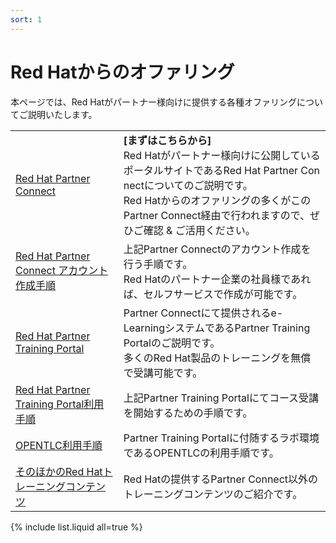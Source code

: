 ```yaml
---
sort: 1
---
```


# Red Hatからのオファリング

本ページでは、Red Hatがパートナー様向けに提供する各種オファリングについてご説明いたします。

<table>
  <tr>
    <!--- タイトル --->
    <td>
      <a href="
        https://rh-open.github.io/offering/about-partner-connect.html
     " target="_blank" rel="noreferrer noopener">
        <!--  ドキュメント名  -->
        Red Hat Partner Connect
      </a>
    </td>
    <!--- 内容 --->
    <td>
        <b>[まずはこちらから]</b><br>
        Red Hatがパートナー様向けに公開しているポータルサイトであるRed Hat Partner Con nectについてのご説明です。<br>
        Red Hatからのオファリングの多くがこのPartner Connect経由で行われますので、ぜひご確認 & ご活用ください。
    </td>
  </tr>

  <tr>
    <!--- タイトル --->
    <td>
      <a href="
        https://rh-open.github.io/offering/register-partner-connect.html
     " target="_blank" rel="noreferrer noopener">
        <!--  ドキュメント名  -->
        Red Hat Partner Connect アカウント作成手順
      </a>
    </td>
    <!--- 内容 --->
    <td>
        上記Partner Connectのアカウント作成を行う手順です。<br>
        Red Hatのパートナー企業の社員様であれば、セルフサービスで作成が可能です。
    </td>
  </tr>

<tr>
    <!--- タイトル --->
    <td>
        <a href="
        https://rh-open.github.io/offering/about-ptp.html
     " target="_blank" rel="noreferrer noopener">
        <!--  ドキュメント名  -->
        Red Hat Partner Training Portal
      </a>
    </td>
    <!--- 内容 --->
    <td>
        Partner Connectにて提供されるe-LearningシステムであるPartner Training Portalのご説明です。<br>
        多くのRed Hat製品のトレーニングを無償で受講可能です。
    </td>
  </tr>

<tr>
    <!--- タイトル --->
    <td>
        <a href="
        https://rh-open.github.io/offering/usage-ptp.html
     " target="_blank" rel="noreferrer noopener">
        <!--  ドキュメント名  -->
        Red Hat Partner Training Portal利用手順
      </a>
    </td>
    <!--- 内容 --->
    <td>
        上記Partner Training Portalにてコース受講を開始するための手順です。
    </td>
  </tr>

  <tr>
    <!--- タイトル --->
    <td>
        <a href="
        https://rh-open.github.io/offering/usage-opentlc.html
     " target="_blank" rel="noreferrer noopener">
        <!--  ドキュメント名  -->
        OPENTLC利用手順
      </a>
    </td>
    <!--- 内容 --->
    <td>
        Partner Training Portalに付随するラボ環境であるOPENTLCの利用手順です。
    </td>
  </tr>

<tr>
    <!--- タイトル --->
    <td>
        <a href="
        https://rh-open.github.io/offering/others.html
     " target="_blank" rel="noreferrer noopener">
        <!--  ドキュメント名  -->
        そのほかのRed Hatトレーニングコンテンツ
      </a>
    </td>
    <!--- 内容 --->
    <td>
        Red Hatの提供するPartner Connect以外のトレーニングコンテンツのご紹介です。<br>
    </td>
  </tr>

</table>

{% include list.liquid all=true %}